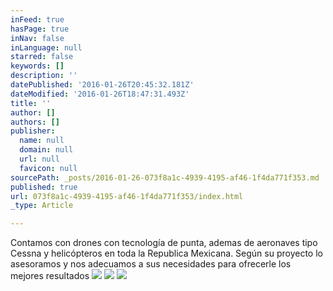 ```yaml
---
inFeed: true
hasPage: true
inNav: false
inLanguage: null
starred: false
keywords: []
description: ''
datePublished: '2016-01-26T20:45:32.181Z'
dateModified: '2016-01-26T18:47:31.493Z'
title: ''
author: []
authors: []
publisher:
  name: null
  domain: null
  url: null
  favicon: null
sourcePath: _posts/2016-01-26-073f8a1c-4939-4195-af46-1f4da771f353.md
published: true
url: 073f8a1c-4939-4195-af46-1f4da771f353/index.html
_type: Article

---
```

Contamos con drones con tecnología de punta, ademas de aeronaves tipo Cessna y helicópteros en toda la Republica Mexicana. Según su proyecto lo asesoramos y nos adecuamos a sus necesidades para ofrecerle los mejores resultados
![](https://the-grid-user-content.s3-us-west-2.amazonaws.com/50cd7acb-942b-41bb-9f8c-1b86e8170bbc.png)
![](https://the-grid-user-content.s3-us-west-2.amazonaws.com/1fd48172-5860-4e45-a3ae-0836e653a43b.png)
![](https://the-grid-user-content.s3-us-west-2.amazonaws.com/8863a7ee-2ab5-405c-a4ee-0b3377e7b728.png)